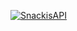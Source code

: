[![SnackisAPI](https://github.com/d0senb0den/Snackis/actions/workflows/SnackisAPI.yml/badge.svg)](https://github.com/d0senb0den/Snackis/actions/workflows/SnackisAPI.yml)
